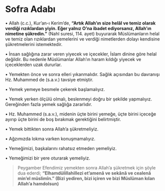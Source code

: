# Sofra Adabı


• Allah (c.c.), Kur’an-ı Kerim’de, **“Artık Allah’ın size helâl ve temiz olarak verdiği rızıklardan yiyin. Eğer yalnız O’na ibadet ediyorsanız, Allah’ın nimetine şükredin.”** (Nahl suresi, 114. ayet) buyurarak Müslümanların helal ve temiz olan rızıklardan yemelerini ve verdiği nimetlerden dolayı kendisine şükretmelerini istemektedir.

• İnsan sağlığına zarar veren yiyecek ve içecekler, İslam dinine göre helal değildir. Bu nedenle Müslümanlar Allah’ın haram kıldığı yiyecek ve içeceklerden uzak dururlar.

• Yemekten önce ve sonra elleri yıkanmalıdır. Sağlık açısından bu davranışı Hz. Muhammed de (s.a.v.) tavsiye etmiştir.

• Yemek yemeye besmele çekerek başlamalıyız.

• Yemek yerken ölçülü olmalı, beslenmeyi doğru bir şekilde yapmalıyız. Gereğinden fazla yemek sağlığa zararlıdır.

• Hz. Muhammed (s.a.v.), midenin üçte birini yemeğe, üçte birini içeceğe ayırıp üçte birini de boş bırakmak gerektiğini belirtmiştir.

• Yemek bittikten sonra Allah’a şükretmeliyiz.

• Ağzımızda lokma varken konuşmamalıyız.

• Yemeğimizi, başkalarını rahatsız etmeden yemeliyiz.

• Yemeğimizi bir yere oturarak yemeliyiz.

> Peygamber Efendimiz yemekten sonra Allah’a şükretmek için şöyle dua ederdi; **“Elhamdülillahillezi et’amenâ ve sekânâ ve cealenâ min’el müslimîn.” (Bizi yediren, bizi içiren ve bizi Müslüman kılan Allah’a hamdolsun)**
